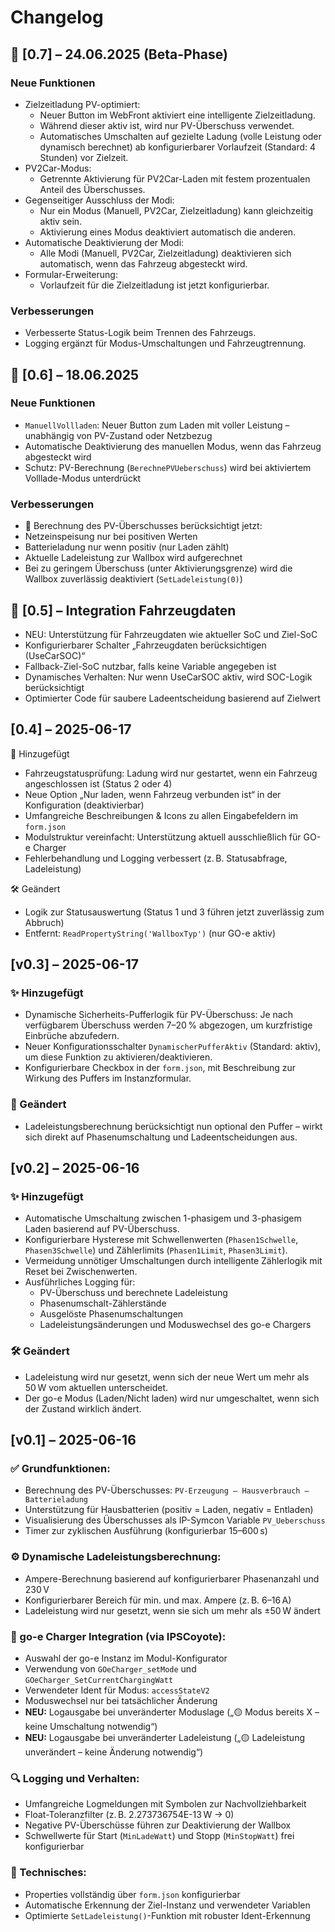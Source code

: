 # Changelog

## 🧪 [0.7] – 24.06.2025 (Beta-Phase)

### Neue Funktionen

- Zielzeitladung PV-optimiert:
  - Neuer Button im WebFront aktiviert eine intelligente Zielzeitladung.
  - Während dieser aktiv ist, wird nur PV-Überschuss verwendet.
  - Automatisches Umschalten auf gezielte Ladung (volle Leistung oder dynamisch berechnet) ab konfigurierbarer Vorlaufzeit (Standard: 4 Stunden) vor Zielzeit.
- PV2Car-Modus:
  - Getrennte Aktivierung für PV2Car-Laden mit festem prozentualen Anteil des Überschusses.
- Gegenseitiger Ausschluss der Modi:
  - Nur ein Modus (Manuell, PV2Car, Zielzeitladung) kann gleichzeitig aktiv sein.
  - Aktivierung eines Modus deaktiviert automatisch die anderen.
- Automatische Deaktivierung der Modi:
  - Alle Modi (Manuell, PV2Car, Zielzeitladung) deaktivieren sich automatisch, wenn das Fahrzeug abgesteckt wird.
- Formular-Erweiterung:
  - Vorlaufzeit für die Zielzeitladung ist jetzt konfigurierbar.

### Verbesserungen
- Verbesserte Status-Logik beim Trennen des Fahrzeugs.
- Logging ergänzt für Modus-Umschaltungen und Fahrzeugtrennung.

## 🚀 [0.6] – 18.06.2025

### Neue Funktionen
- `ManuellVollladen`: Neuer Button zum Laden mit voller Leistung – unabhängig von PV-Zustand oder Netzbezug
- Automatische Deaktivierung des manuellen Modus, wenn das Fahrzeug abgesteckt wird
- Schutz: PV-Berechnung (`BerechnePVUeberschuss`) wird bei aktiviertem Volllade-Modus unterdrückt

### Verbesserungen
  - 🔌 Berechnung des PV-Überschusses berücksichtigt jetzt:
  - Netzeinspeisung nur bei positiven Werten
  - Batterieladung nur wenn positiv (nur Laden zählt)
  - Aktuelle Ladeleistung zur Wallbox wird aufgerechnet
  - Bei zu geringem Überschuss (unter Aktivierungsgrenze) wird die Wallbox zuverlässig deaktiviert (`SetLadeleistung(0)`)

## 🚗 [0.5] – Integration Fahrzeugdaten

- NEU: Unterstützung für Fahrzeugdaten wie aktueller SoC und Ziel-SoC
- Konfigurierbarer Schalter „Fahrzeugdaten berücksichtigen (UseCarSOC)“
- Fallback-Ziel-SoC nutzbar, falls keine Variable angegeben ist
- Dynamisches Verhalten: Nur wenn UseCarSOC aktiv, wird SOC-Logik berücksichtigt
- Optimierter Code für saubere Ladeentscheidung basierend auf Zielwert

## [0.4] – 2025-06-17
🚀 Hinzugefügt
- Fahrzeugstatusprüfung: Ladung wird nur gestartet, wenn ein Fahrzeug angeschlossen ist (Status 2 oder 4)
- Neue Option „Nur laden, wenn Fahrzeug verbunden ist“ in der Konfiguration (deaktivierbar)
- Umfangreiche Beschreibungen & Icons zu allen Eingabefeldern im `form.json`
- Modulstruktur vereinfacht: Unterstützung aktuell ausschließlich für GO-e Charger
- Fehlerbehandlung und Logging verbessert (z. B. Statusabfrage, Ladeleistung)

🛠️ Geändert
- Logik zur Statusauswertung (Status 1 und 3 führen jetzt zuverlässig zum Abbruch)
- Entfernt: `ReadPropertyString('WallboxTyp')` (nur GO-e aktiv)

## [v0.3] – 2025-06-17

### ✨ Hinzugefügt
- Dynamische Sicherheits-Pufferlogik für PV-Überschuss: Je nach verfügbarem Überschuss werden 7–20 % abgezogen, um kurzfristige Einbrüche abzufedern.
- Neuer Konfigurationsschalter `DynamischerPufferAktiv` (Standard: aktiv), um diese Funktion zu aktivieren/deaktivieren.
- Konfigurierbare Checkbox in der `form.json`, mit Beschreibung zur Wirkung des Puffers im Instanzformular.

### 🔁 Geändert
- Ladeleistungsberechnung berücksichtigt nun optional den Puffer – wirkt sich direkt auf Phasenumschaltung und Ladeentscheidungen aus.

## [v0.2] – 2025-06-16

### ✨ Hinzugefügt
- Automatische Umschaltung zwischen 1-phasigem und 3-phasigem Laden basierend auf PV-Überschuss.
- Konfigurierbare Hysterese mit Schwellenwerten (`Phasen1Schwelle`, `Phasen3Schwelle`) und Zählerlimits (`Phasen1Limit`, `Phasen3Limit`).
- Vermeidung unnötiger Umschaltungen durch intelligente Zählerlogik mit Reset bei Zwischenwerten.
- Ausführliches Logging für:
  - PV-Überschuss und berechnete Ladeleistung
  - Phasenumschalt-Zählerstände
  - Ausgelöste Phasenumschaltungen
  - Ladeleistungsänderungen und Moduswechsel des go-e Chargers

### 🛠️ Geändert
- Ladeleistung wird nur gesetzt, wenn sich der neue Wert um mehr als 50 W vom aktuellen unterscheidet.
- Der go-e Modus (Laden/Nicht laden) wird nur umgeschaltet, wenn sich der Zustand wirklich ändert.


## [v0.1] – 2025-06-16

### ✅ Grundfunktionen:
- Berechnung des PV-Überschusses: `PV-Erzeugung – Hausverbrauch – Batterieladung`
- Unterstützung für Hausbatterien (positiv = Laden, negativ = Entladen)
- Visualisierung des Überschusses als IP-Symcon Variable `PV_Ueberschuss`
- Timer zur zyklischen Ausführung (konfigurierbar 15–600 s)

### ⚙️ Dynamische Ladeleistungsberechnung:
- Ampere-Berechnung basierend auf konfigurierbarer Phasenanzahl und 230 V
- Konfigurierbarer Bereich für min. und max. Ampere (z. B. 6–16 A)
- Ladeleistung wird nur gesetzt, wenn sie sich um mehr als ±50 W ändert

### 🔌 go-e Charger Integration (via IPSCoyote):
- Auswahl der go-e Instanz im Modul-Konfigurator
- Verwendung von `GOeCharger_setMode` und `GOeCharger_SetCurrentChargingWatt`
- Verwendeter Ident für Modus: `accessStateV2`
- Moduswechsel nur bei tatsächlicher Änderung
- **NEU:** Logausgabe bei unveränderter Moduslage („🟡 Modus bereits X – keine Umschaltung notwendig“)
- **NEU:** Logausgabe bei unveränderter Ladeleistung („🟡 Ladeleistung unverändert – keine Änderung notwendig“)

### 🔍 Logging und Verhalten:
- Umfangreiche Logmeldungen mit Symbolen zur Nachvollziehbarkeit
- Float-Toleranzfilter (z. B. 2.273736754E-13 W → 0)
- Negative PV-Überschüsse führen zur Deaktivierung der Wallbox
- Schwellwerte für Start (`MinLadeWatt`) und Stopp (`MinStopWatt`) frei konfigurierbar

### 🧱 Technisches:
- Properties vollständig über `form.json` konfigurierbar
- Automatische Erkennung der Ziel-Instanz und verwendeter Variablen
- Optimierte `SetLadeleistung()`-Funktion mit robuster Ident-Erkennung
